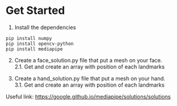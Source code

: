 # Get Started

1. Install the dependencies
```
pip install numpy
pip install opencv-python
pip install mediapipe
```

2. Create a face_solution.py file that put a mesh on your face.                                                                                                           
2.1. Get and create an array with position of each landmarks

3. Create a hand_solution.py file that put a mesh on your hand.                                                                                                                       
3.1. Get and create an array with position of each landmarks

Useful link: https://google.github.io/mediapipe/solutions/solutions
